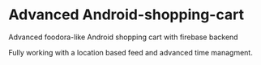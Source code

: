 # Advanced Android-shopping-cart  
Advanced foodora-like Android shopping cart with firebase backend  
  
Fully working with a location based feed and advanced time managment.



